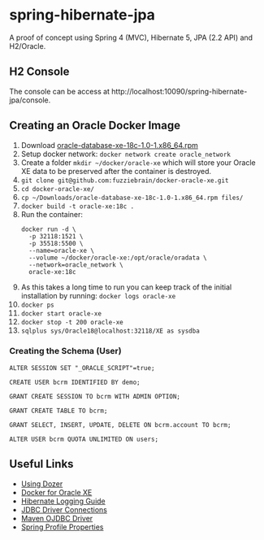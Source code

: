 # spring-hibernate-jpa

A proof of concept using Spring 4 (MVC), Hibernate 5, JPA (2.2 API) and H2/Oracle.

## H2 Console 

The console can be access at http://localhost:10090/spring-hibernate-jpa/console.

## Creating an Oracle Docker Image

1. Download [oracle-database-xe-18c-1.0-1.x86_64.rpm](https://www.oracle.com/technetwork/database/database-technologies/express-edition/downloads/index.html)
1. Setup docker network: 
```docker network create oracle_network```
1. Create a folder ```mkdir ~/docker/oracle-xe``` which will store your Oracle XE data to be preserved after the container is destroyed.
1. ```git clone git@github.com:fuzziebrain/docker-oracle-xe.git```
1. ```cd docker-oracle-xe/```
1. ```cp ~/Downloads/oracle-database-xe-18c-1.0-1.x86_64.rpm files/```
1. ```docker build -t oracle-xe:18c .```
1. Run the container:
    ```
    docker run -d \
      -p 32118:1521 \
      -p 35518:5500 \
      --name=oracle-xe \
      --volume ~/docker/oracle-xe:/opt/oracle/oradata \
      --network=oracle_network \
      oracle-xe:18c
    ```
1. As this takes a long time to run you can keep track of the initial installation by running:
```docker logs oracle-xe```
1. ```docker ps```
1. ```docker start oracle-xe```
1. ```docker stop -t 200 oracle-xe```
1. ```sqlplus sys/Oracle18@localhost:32118/XE as sysdba```

### Creating the Schema (User)
```
ALTER SESSION SET "_ORACLE_SCRIPT"=true;

CREATE USER bcrm IDENTIFIED BY demo;

GRANT CREATE SESSION TO bcrm WITH ADMIN OPTION;

GRANT CREATE TABLE TO bcrm;

GRANT SELECT, INSERT, UPDATE, DELETE ON bcrm.account TO bcrm;

ALTER USER bcrm QUOTA UNLIMITED ON users;
```
## Useful Links

* [Using Dozer](https://howtodoinjava.com/automation/dozer-bean-mapping-examples/)
* [Docker for Oracle XE](https://github.com/fuzziebrain/docker-oracle-xe)
* [Hibernate Logging Guide](https://docs.jboss.org/hibernate/orm/5.1/topical/html_single/logging/Logging.html)
* [JDBC Driver Connections](https://vladmihalcea.com/jdbc-driver-connection-url-strings/)
* [Maven OJDBC Driver](https://www.onlinetutorialspoint.com/maven/how-to-add-ojdbc-jar-to-maven-repository.html)
* [Spring Profile Properties](http://www.littlebigextra.com/how-to-read-different-properties-file-based-on-spring-profile-in-a-spring-mvc-project/)